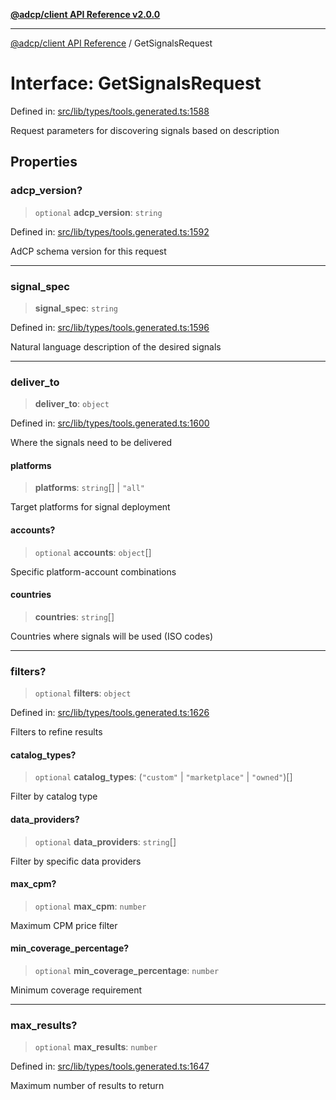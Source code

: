 [**@adcp/client API Reference v2.0.0**](../README.md)

***

[@adcp/client API Reference](../README.md) / GetSignalsRequest

# Interface: GetSignalsRequest

Defined in: [src/lib/types/tools.generated.ts:1588](https://github.com/adcontextprotocol/adcp-client/blob/add23254eadaef025ae9fbe49b40948f459b98ff/src/lib/types/tools.generated.ts#L1588)

Request parameters for discovering signals based on description

## Properties

### adcp\_version?

> `optional` **adcp\_version**: `string`

Defined in: [src/lib/types/tools.generated.ts:1592](https://github.com/adcontextprotocol/adcp-client/blob/add23254eadaef025ae9fbe49b40948f459b98ff/src/lib/types/tools.generated.ts#L1592)

AdCP schema version for this request

***

### signal\_spec

> **signal\_spec**: `string`

Defined in: [src/lib/types/tools.generated.ts:1596](https://github.com/adcontextprotocol/adcp-client/blob/add23254eadaef025ae9fbe49b40948f459b98ff/src/lib/types/tools.generated.ts#L1596)

Natural language description of the desired signals

***

### deliver\_to

> **deliver\_to**: `object`

Defined in: [src/lib/types/tools.generated.ts:1600](https://github.com/adcontextprotocol/adcp-client/blob/add23254eadaef025ae9fbe49b40948f459b98ff/src/lib/types/tools.generated.ts#L1600)

Where the signals need to be delivered

#### platforms

> **platforms**: `string`[] \| `"all"`

Target platforms for signal deployment

#### accounts?

> `optional` **accounts**: `object`[]

Specific platform-account combinations

#### countries

> **countries**: `string`[]

Countries where signals will be used (ISO codes)

***

### filters?

> `optional` **filters**: `object`

Defined in: [src/lib/types/tools.generated.ts:1626](https://github.com/adcontextprotocol/adcp-client/blob/add23254eadaef025ae9fbe49b40948f459b98ff/src/lib/types/tools.generated.ts#L1626)

Filters to refine results

#### catalog\_types?

> `optional` **catalog\_types**: (`"custom"` \| `"marketplace"` \| `"owned"`)[]

Filter by catalog type

#### data\_providers?

> `optional` **data\_providers**: `string`[]

Filter by specific data providers

#### max\_cpm?

> `optional` **max\_cpm**: `number`

Maximum CPM price filter

#### min\_coverage\_percentage?

> `optional` **min\_coverage\_percentage**: `number`

Minimum coverage requirement

***

### max\_results?

> `optional` **max\_results**: `number`

Defined in: [src/lib/types/tools.generated.ts:1647](https://github.com/adcontextprotocol/adcp-client/blob/add23254eadaef025ae9fbe49b40948f459b98ff/src/lib/types/tools.generated.ts#L1647)

Maximum number of results to return
